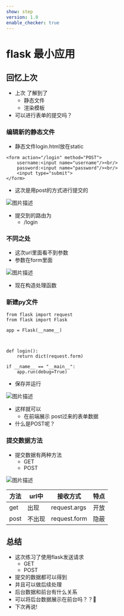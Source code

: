 ```yaml
---
show: step
version: 1.0
enable_checker: true
---
```


# flask 最小应用

## 回忆上次

- 上次 了解到了
	- 静态文件
	- 渲染模板
- 可以进行表单的提交吗？

### 编辑新的静态文件

- 静态文件login.html放在static

```
<form action="/login" method="POST">
	username:<input name="username"/><br/>
	password:<input name="password"/><br/>
	<input type="submit">
</form>
```

- 这次是用post的方式进行提交的

![图片描述](https://doc.shiyanlou.com/courses/uid1190679-20230204-1675514015497)

- 提交到的路由为
	- /login

### 不同之处

- 这次url里面看不到参数
- 参数在form里面

![图片描述](https://doc.shiyanlou.com/courses/uid1190679-20230204-1675514154352)

- 现在构造处理函数

### 新建py文件

```
from flask import request
from flask import Flask

app = Flask(__name__)



def login():
    return dict(request.form)

if __name__ == "__main__":
    app.run(debug=True)
```

- 保存并运行

![图片描述](https://doc.shiyanlou.com/courses/uid1190679-20230204-1675514548265)

- 这样就可以
	- 在前端展示 post过来的表单数据
- 什么是POST呢？

### 提交数据方法

- 提交数据有两种方法
	- GET
	- POST

![图片描述](https://doc.shiyanlou.com/courses/uid1190679-20230123-1674439232824)

| 方法|url中|接收方式|特点|
|---|---|---|---|
| get |出现|request.args|开放|
| post |不出现|request.form|隐蔽|

## 总结

- 这次练习了使用flask发送请求
	- GET
	- POST
- 提交的数据都可以得到
- 并且可以做后续处理
- 后台数据和前台有什么关系
- 可以将后台数据展示在前台吗？？🤔
- 下次再说!